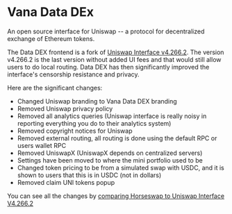 # Vana Data DEx

An open source interface for Uniswap -- a protocol for decentralized exchange of Ethereum tokens.

The Data DEX frontend is a fork of [Uniswap Interface v4.266.2](https://github.com/Uniswap/interface/releases/tag/v4.266.2). The version v4.266.2 is the last version without added UI fees and that would still allow users to do local routing. Data DEX has then significantly improved the interface's censorship resistance and privacy.

Here are the significant changes:
- Changed Uniswap branding to Vana Data DEX branding
- Removed Uniswap privacy policy
- Removed all analytics queries (Uniswap interface is really noisy in reporting everything you do to their analytics system)
- Removed copyright notices for Uniswap
- Removed external routing, all routing is done using the default RPC or users wallet RPC
- Removed UniswapX (UniswapX depends on centralized servers)
- Settings have been moved to where the mini portfolio used to be
- Changed token pricing to be from a simulated swap with USDC, and it is shown to users that this is in USDC (not in dollars)
- Removed claim UNI tokens popup

You can see all the changes by [comparing Horseswap to Uniswap Interface V4.266.2](https://github.com/Uniswap/interface/compare/v4.266.2...DarkFlorist:Horswap:main)

